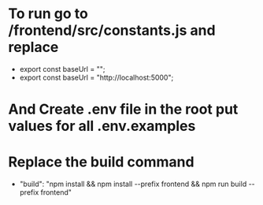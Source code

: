 # To run go to /frontend/src/constants.js and replace

- export const baseUrl = "";
- export const baseUrl = "http://localhost:5000";

# And Create .env file in the root put values for all .env.examples

# Replace the build command

- "build": "npm install && npm install --prefix frontend && npm run build --prefix frontend"
